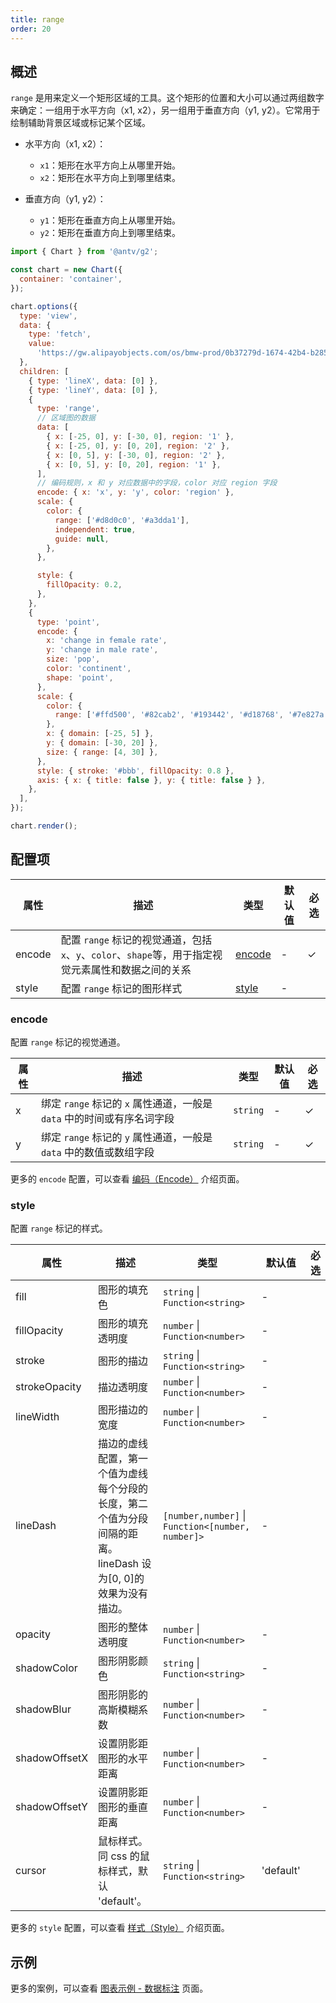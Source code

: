 ```yaml
---
title: range
order: 20
---
```


## 概述

`range` 是用来定义一个矩形区域的工具。这个矩形的位置和大小可以通过两组数字来确定：一组用于水平方向（x1, x2），另一组用于垂直方向（y1, y2）。它常用于绘制辅助背景区域或标记某个区域。

- 水平方向（x1, x2）：

  - `x1`：矩形在水平方向上从哪里开始。
  - `x2`：矩形在水平方向上到哪里结束。

- 垂直方向（y1, y2）：

  - `y1`：矩形在垂直方向上从哪里开始。
  - `y2`：矩形在垂直方向上到哪里结束。

```js | ob { autoMount: true }
import { Chart } from '@antv/g2';

const chart = new Chart({
  container: 'container',
});

chart.options({
  type: 'view',
  data: {
    type: 'fetch',
    value:
      'https://gw.alipayobjects.com/os/bmw-prod/0b37279d-1674-42b4-b285-29683747ad9a.json',
  },
  children: [
    { type: 'lineX', data: [0] },
    { type: 'lineY', data: [0] },
    {
      type: 'range',
      // 区域图的数据
      data: [
        { x: [-25, 0], y: [-30, 0], region: '1' },
        { x: [-25, 0], y: [0, 20], region: '2' },
        { x: [0, 5], y: [-30, 0], region: '2' },
        { x: [0, 5], y: [0, 20], region: '1' },
      ],
      // 编码规则，x 和 y 对应数据中的字段，color 对应 region 字段
      encode: { x: 'x', y: 'y', color: 'region' },
      scale: {
        color: {
          range: ['#d8d0c0', '#a3dda1'],
          independent: true,
          guide: null,
        },
      },

      style: {
        fillOpacity: 0.2,
      },
    },
    {
      type: 'point',
      encode: {
        x: 'change in female rate',
        y: 'change in male rate',
        size: 'pop',
        color: 'continent',
        shape: 'point',
      },
      scale: {
        color: {
          range: ['#ffd500', '#82cab2', '#193442', '#d18768', '#7e827a'],
        },
        x: { domain: [-25, 5] },
        y: { domain: [-30, 20] },
        size: { range: [4, 30] },
      },
      style: { stroke: '#bbb', fillOpacity: 0.8 },
      axis: { x: { title: false }, y: { title: false } },
    },
  ],
});

chart.render();
```

## 配置项

| 属性   | 描述                                                                                                | 类型              | 默认值 | 必选 |
| ------ | --------------------------------------------------------------------------------------------------- | ----------------- | ------ | ---- |
| encode | 配置 `range` 标记的视觉通道，包括`x`、`y`、`color`、`shape`等，用于指定视觉元素属性和数据之间的关系 | [encode](#encode) | -      | ✓    |
| style  | 配置 `range` 标记的图形样式                                                                         | [style](#style)   | -      |      |

### encode

配置 `range` 标记的视觉通道。

| 属性 | 描述                                                                   | 类型     | 默认值 | 必选 |
| ---- | ---------------------------------------------------------------------- | -------- | ------ | ---- |
| x    | 绑定 `range` 标记的 `x` 属性通道，一般是 `data` 中的时间或有序名词字段 | `string` | -      | ✓    |
| y    | 绑定 `range` 标记的 `y` 属性通道，一般是 `data` 中的数值或数组字段     | `string` | -      | ✓    |

更多的 `encode` 配置，可以查看 [编码（Encode）](/manual/core/encode) 介绍页面。

### style

配置 `range` 标记的样式。

| 属性          | 描述                                                                                                          | 类型                                              | 默认值    | 必选 |
| ------------- | ------------------------------------------------------------------------------------------------------------- | ------------------------------------------------- | --------- | ---- |
| fill          | 图形的填充色                                                                                                  | `string` \| `Function<string>`                    | -         |      |
| fillOpacity   | 图形的填充透明度                                                                                              | `number` \| `Function<number>`                    | -         |      |
| stroke        | 图形的描边                                                                                                    | `string` \| `Function<string>`                    | -         |      |
| strokeOpacity | 描边透明度                                                                                                    | `number` \| `Function<number>`                    | -         |      |
| lineWidth     | 图形描边的宽度                                                                                                | `number` \| `Function<number>`                    | -         |      |
| lineDash      | 描边的虚线配置，第一个值为虚线每个分段的长度，第二个值为分段间隔的距离。lineDash 设为[0, 0]的效果为没有描边。 | `[number,number]` \| `Function<[number, number]>` | -         |      |
| opacity       | 图形的整体透明度                                                                                              | `number` \| `Function<number>`                    | -         |      |
| shadowColor   | 图形阴影颜色                                                                                                  | `string` \| `Function<string>`                    | -         |      |
| shadowBlur    | 图形阴影的高斯模糊系数                                                                                        | `number` \| `Function<number>`                    | -         |      |
| shadowOffsetX | 设置阴影距图形的水平距离                                                                                      | `number` \| `Function<number>`                    | -         |      |
| shadowOffsetY | 设置阴影距图形的垂直距离                                                                                      | `number` \| `Function<number>`                    | -         |      |
| cursor        | 鼠标样式。同 css 的鼠标样式，默认 'default'。                                                                 | `string` \| `Function<string>`                    | 'default' |      |

更多的 `style` 配置，可以查看 [样式（Style）](/manual/core/style) 介绍页面。

## 示例

更多的案例，可以查看 [图表示例 - 数据标注](/examples#annotation-range) 页面。
